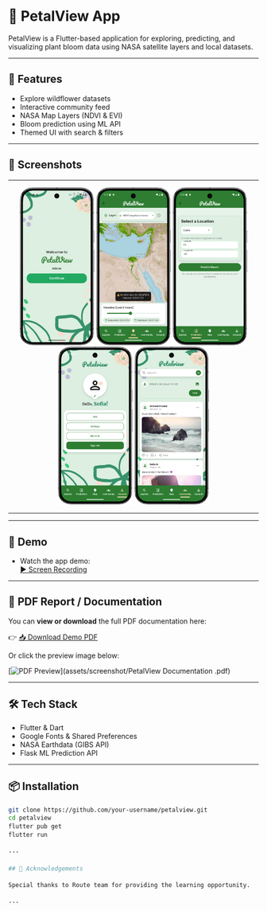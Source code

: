 # 🌸 PetalView App

PetalView is a Flutter-based application for exploring, predicting, and
visualizing plant bloom data using NASA satellite layers and local
datasets.

------------------------------------------------------------------------

## 🚀 Features

-   Explore wildflower datasets
-   Interactive community feed
-   NASA Map Layers (NDVI & EVI)
-   Bloom prediction using ML API
-   Themed UI with search & filters

------------------------------------------------------------------------

## 📸 Screenshots

  ---------------------------------------------------------------------------------------------------
<p align="center">
  <img src="assets/screenshot/welcome_screenshot.png" width="150"/>
  <img src="assets/screenshot/map_screenshot.png" width="150"/>
  <img src="assets/screenshot/preduction_creenshot.png" width="150"/>
  <img src="assets/screenshot/account_screenshot.png" width="150"/>
  <img src="assets/screenshot/community_screenshot.png" width="150"/>

  ---------------------------------------------------------------------------------------------------

------------------------------------------------------------------------

## 🎥 Demo

-   Watch the app demo:\
    [▶️ Screen Recording](assets/screenshot/demo.mp4)

------------------------------------------------------------------------

## 📄 PDF Report / Documentation

You can **view or download** the full PDF documentation here:

👉 [📥 Download Demo PDF](screenshots/demo.pdf)

Or click the preview image below:

[![PDF Preview]()](assets/screenshot/PetalView Documentation .pdf)

------------------------------------------------------------------------

## 🛠️ Tech Stack

-   Flutter & Dart
-   Google Fonts & Shared Preferences
-   NASA Earthdata (GIBS API)
-   Flask ML Prediction API

------------------------------------------------------------------------

## 📦 Installation

``` bash
git clone https://github.com/your-username/petalview.git
cd petalview
flutter pub get
flutter run

---

## 🙏 Acknowledgements

Special thanks to Route team for providing the learning opportunity.

---

